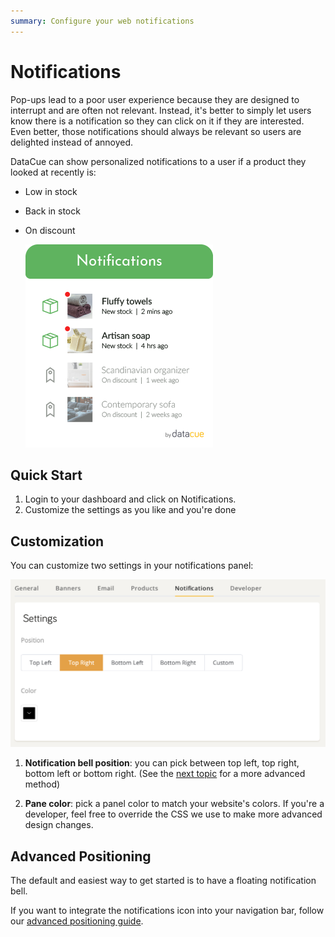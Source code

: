 ```yaml
---
summary: Configure your web notifications
---
```


# Notifications

Pop-ups lead to a poor user experience because they are designed to interrupt and are often not relevant. Instead, it's better to simply let users know there is a notification so they can click on it if they are interested. Even better, those notifications should always be relevant so users are delighted instead of annoyed.

DataCue can show personalized notifications to a user if a product they looked at recently is:

- Low in stock
- Back in stock
- On discount

  ![Banner Sidebar](./images/notifications-widget.png)

## Quick Start

1. Login to your dashboard and click on Notifications.
2. Customize the settings as you like and you're done

## Customization

You can customize two settings in your notifications panel:

![Banner Settings](./images/notifications-settings.png)

1. **Notification bell position**: you can pick between top left, top right, bottom left or bottom right. (See the [next topic](#advanced-positioning) for a more advanced method)

2. **Pane color**: pick a panel color to match your website's colors. If you're a developer, feel free to override the CSS we use to make more advanced design changes.

## Advanced Positioning

The default and easiest way to get started is to have a floating notification bell.

If you want to integrate the notifications icon into your navigation bar, follow our [advanced positioning guide](/install/advanced.html#notifications-icon-positioning).
